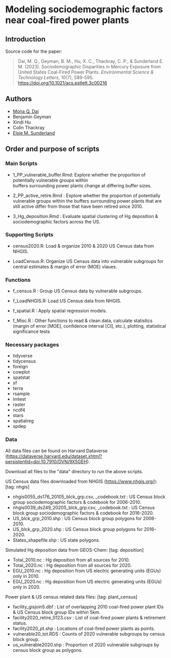 # Modeling sociodemographic factors near coal-fired power plants
## Introduction
Source code for the paper:
> Dai, M. Q., Geyman, B. M., Hu, X. C., Thackray, C. P., & Sunderland E. M. (2023). Sociodemographic Disparities in Mercury Exposure from United States Coal-Fired Power Plants. *Environmental Science & Technology Letters*, 10(7), 589-595. <a href="https://doi.org/10.1021/acs.estlett.3c00216">https://doi.org/10.1021/acs.estlett.3c00216</a>

## Authors
* [Mona Q. Dai](https://scholar.harvard.edu/monadai)
* Benjamin Geyman
* Xindi Hu
* Colin Thackray
* [Elsie M. Sunderland](https://bgc.seas.harvard.edu/)

##  Order and purpose of scripts
### Main Scripts
- 1_PP_vulnerable_buffer.Rmd: Explore whether the proportion of potentially vulnerable groups within    
                              buffers surrounding power plants change at differing buffer sizes.
                              
- 2_PP_active_retire.Rmd    : Explore whether the proportion of potentially vulnerable groups within the                               buffers surrounding power plants that are still active differ from those                                that have been retired since 2010.

- 3_Hg_deposition.Rmd       : Evaluate spatial clustering of Hg deposition & sociodemographic factors                                 across the US.


### Supporting Scripts
- census2020.R: Load & organize 2010 & 2020 US Census data from NHGIS.

- LoadCensus.R: Organize US Census data into vulnerable subgroups for central
                estimates & margin of error (MOE) vlaues.


### Functions
- f_census.R   : Group US Census data by vulnerable subgroups.

- f_LoadNHGIS.R: Load US Census data from NHGIS.

- f_spatial.R  : Apply spatial regression models.

- f_Misc.R     : Other functions to read & clean data, calculate statistics 
                 (margin of error [MOE], confidence interval [CI], etc.), 
                 plotting, statistical significance tests


### Necessary packages
- tidyverse
- tidycensus
- foreign
- cowplot
- spatstat
- sf
- terra
- rsample 
- lmtest
- raster
- ncdf4
- stars
- spatialreg
- spdep


### Data
All data files can be found on Harvard Dataverse
(https://dataverse.harvard.edu/dataset.xhtml?persistentId=doi:10.7910/DVN/9X5GEH).

Download all files to the "data" directory to run the above scripts. 

US Census data files downloaded from NHGIS (https://www.nhgis.org/):
[tag: nhgis]
- nhgis0055_ds176_20105_blck_grp.csv, _codebook.txt : US Census block group sociodemographic factors & 
                                                      codebook for 2006-2010.
- nhgis0039_ds249_20205_blck_grp.csv, _codebook.txt : US Census block group sociodemographic factors & 
                                                      codebook for 2016-2020.
- US_blck_grp_2010.shp : US Census block group polygons for 2006-2010.
- US_blck_grp_2020.shp : US Census block group polygons for 2016-2020.
- States_shapefile.shp : US state polygons.

Simulated Hg deposition data from GEOS-Chem:
[tag: deposition]
- Total_2010.nc : Hg deposition from all sources for 2010.
- Total_2020.nc : Hg deposition from all sources for 2020.
- EGU_2010.nc   : Hg deposition from US electric generating units (EGUs) only in 2010.
- EGU_2020.nc   : Hg deposition from US electric generating units (EGUs) only in 2020.

Power plant & US census related data files:
[tag: plant_census]
- facility_gisjoin5.dbf        : List of overlapping 2010 coal-fired power plant IDs & 
                                 US Census block group IDs within 5km.
- facility2020_retire_0123.csv : List of coal-fired power plants & retirement status.
- facility2020_pt.shp          : Locations of coal-fired power plants as points.
- vulnerable20_tot.RDS         : Counts of 2020 vulnerable subgroups by census block group.
- us_vulnerable2020.shp        : Proportion of 2020 vulnerable subgroups by census block group as polygons.
  



